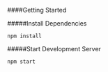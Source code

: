 ####Getting Started

#####Install Dependencies
```
npm install
```

#####Start Development Server
```
npm start
```